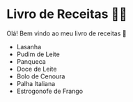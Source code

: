 # **Livro de Receitas** :man_cook:

Olá! Bem vindo ao meu livro de receitas :cookie:

- Lasanha 
- Pudim de Leite
- Panqueca
- Doce de Leite
- Bolo de Cenoura
- Palha Italiana
- Estrogonofe de Frango

